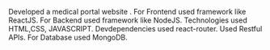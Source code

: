 Developed a medical portal website .
For Frontend used framework like ReactJS.
For Backend used framework like NodeJS.
Technologies used HTML,CSS, JAVASCRIPT.
Devdependencies used react-router.
Used Restful APIs.
For Database used MongoDB.
